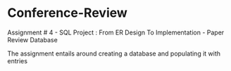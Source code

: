 # Conference-Review
Assignment # 4 - SQL Project : From ER Design To Implementation - Paper Review Database

The assignment entails around creating a database and populating it with entries
